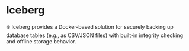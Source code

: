 # Iceberg
❄️ Iceberg provides a Docker-based solution for securely backing up database tables (e.g., as CSV/JSON files) with built-in integrity checking and offline storage behavior.
